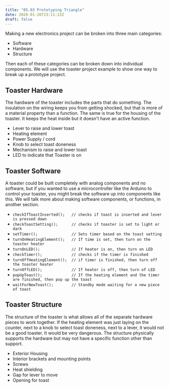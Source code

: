 ```yaml
---
title: "05.03 Prototyping Triangle"
date: 2020-01-26T23:11:13Z
draft: false
---
```


Making a new electronics project can be broken into three main categories:

- Software
- Hardware
- Structure

Then each of these categories can be broken down into individual components. We will use the toaster project example to show one way to break up a prototype project.

## Toaster Hardware

The hardware of the toaster includes the parts that do something. The insulation on the wiring keeps you from getting shocked, but that is more of a material property than a function. The same is true for the housing of the toaster. It keeps the heat inside but it doesn't have an active function.

- Lever to raise and lower toast
- Heating element
- Power Supply / cord
- Knob to select toast doneness
- Mechanism to raise and lower toast
- LED to indicate that Toaster is on

## Toaster Software

A toaster could be built completely with analog components and no software, but if you wanted to use a microcontroller like the Arduino to control your toaster, you might break the software up into components like this. We will talk more about making software components, or functions, in another section.

- `checkIfToastInserted();   // checks if toast is inserted and lever is pressed down`
- `checkToastSetting();      // checks if toaster is set to light or dark`
- `setTimer();               // Sets timer based on the toast setting`
- `turnOnHeatingElement();   // If time is set, then turn on the toaster heater`
- `turnOnLED();              // If heater is on, then turn on LED`
- `checkTimer();             // checks if the timer is finished`
- `turnOffHeatingElement();  // if timer is finished, then turn off the toaster heater`
- `turnOffLED();             // If heater is off, then turn of LED`
- `popUpToast();             // If the heating element and the timer are finished, then pop up the toast`
- `waitForNewToast();        // Standby mode waiting for a new piece of toast`

## Toaster Structure

The structure of the toaster is what allows all of the separate hardware pieces to work together. If the heating element was just laying on the counter, next to a knob to select toast doneness, next to a lever, it would not be a good toaster. It would be very dangerous. The structure physically supports the hardware but may not have a specific function other than support.

- Exterior Housing
- Interior brackets and mounting points
- Screws
- Heat shielding
- Gap for lever to move
- Opening for toast
